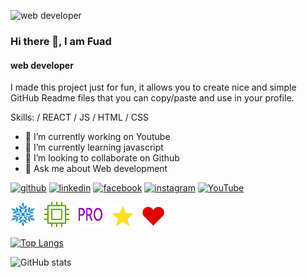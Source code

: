 ![web developer]([https://scontent.fjsr8-1.fna.fbcdn.net/v/t39.30808-6/458744696_122097247106516953_5398869409790259246_n.jpg?stp=dst-jpg_s960x960&_nc_cat=106&ccb=1-7&_nc_sid=cc71e4&_nc_ohc=BO2dHcAp80cQ7kNvgHq9Qiu&_nc_ht=scontent.fjsr8-1.fna&_nc_gid=Alw166g8vjwiobU3QYpzWRO&oh=00_AYBgIFnd6URDttw7lz7qcd_T4VO8wGyLhvifDt1hBY5Erw&oe=66E0A1D7](https://www.facebook.com/profile.php?id=61565508599731))
### Hi there 👋, I am Fuad
#### web developer

I made this project just for fun, it allows you to create nice and simple GitHub Readme files that you can copy/paste and use in your profile.

Skills: / REACT / JS / HTML / CSS

- 🔭 I’m currently working on Youtube 
- 🌱 I’m currently learning javascript 
- 👯 I’m looking to collaborate on Github 
- 💬 Ask me about Web development 


[<img src='https://cdn.jsdelivr.net/npm/simple-icons@3.0.1/icons/github.svg' alt='github' height='40'>](https://github.com/https://github.com/fuadalom08)  [<img src='https://cdn.jsdelivr.net/npm/simple-icons@3.0.1/icons/linkedin.svg' alt='linkedin' height='40'>](https://www.linkedin.com/in/https://www.linkedin.com/in/fuad-alom-khan-8835272b9//)  [<img src='https://cdn.jsdelivr.net/npm/simple-icons@3.0.1/icons/facebook.svg' alt='facebook' height='40'>](https://www.facebook.com/https://www.facebook.com/profile.php?id=100084273827054)  [<img src='https://cdn.jsdelivr.net/npm/simple-icons@3.0.1/icons/instagram.svg' alt='instagram' height='40'>](https://www.instagram.com/https://www.instagram.com/mdfuadalom/)  [<img src='https://cdn.jsdelivr.net/npm/simple-icons@3.0.1/icons/youtube.svg' alt='YouTube' height='40'>](https://www.youtube.com/channel/https://www.youtube.com/@fuadalomkhan523)  

<a href='https://archiveprogram.github.com/'><img src='https://raw.githubusercontent.com/acervenky/animated-github-badges/master/assets/acbadge.gif' width='40' height='40'></a> <a href='https://docs.github.com/en/developers'><img src='https://raw.githubusercontent.com/acervenky/animated-github-badges/master/assets/devbadge.gif' width='40' height='40'></a> <a href='https://github.com/pricing'><img src='https://raw.githubusercontent.com/acervenky/animated-github-badges/master/assets/pro.gif' width='40' height='40'></a> <a href='https://stars.github.com/'><img src='https://raw.githubusercontent.com/acervenky/animated-github-badges/master/assets/starbadge.gif' width='35' height='35'></a> <a href='https://docs.github.com/en/github/supporting-the-open-source-community-with-github-sponsors'><img src='https://raw.githubusercontent.com/acervenky/animated-github-badges/master/assets/sponsorbadge.gif' width='35' height='35'></a> 


[![Top Langs](https://github-readme-stats.vercel.app/api/top-langs/?username=https://github.com/fuadalom08)](https://github.com/anuraghazra/github-readme-stats)

![GitHub stats](https://github-readme-stats.vercel.app/api?username=https://github.com/fuadalom08&show_icons=true&count_private=true)   


